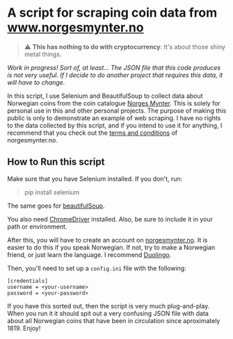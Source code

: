 # A script for scraping coin data from www.norgesmynter.no

> :warning: **This has nothing to do with cryptocurrency**: It's about those shiny metal things.

_Work in progress! Sort of, at least... The JSON file that this code produces is not very useful. If I decide to do another project that requires this data, it will have to change._

In this script, I use Selenium and BeautifulSoup to collect data about Norwegian coins from the coin catalogue [Norges Mynter](https://norgesmynter.no/). This is solely for personal use in this and other personal projects. The purpose of making this public is only to demonstrate an example of web scraping. I have no rights to the data collected by this script, and if you intend to use it for anything, I recommend that you check out the [terms and conditions](https://norgesmynter.no/personvern/) of norgesmynter.no.

## How to Run this script

Make sure that you have Selenium installed. If you don't, run:

> pip install selenium

The same goes for [beautifulSoup](https://www.crummy.com/software/BeautifulSoup/bs4/doc/).

You also need [ChromeDriver](https://chromedriver.chromium.org/) installed. Also, be sure to include it in your path or environment.

After this, you will have to create an account on [norgesmynter.no](https://norgesmynter.no/). It is easier to do this if you speak Norwegian. If not, try to make a Norwegian friend, or just learn the language. I recommend [Duolingo](https://www.duolingo.com/).

Then, you'll need to set up a `config.ini` file with the following:


```
[credentials]
username = <your-username>
password = <your-password>
```

If you have this sorted out, then the script is very much plug-and-play. When you run it it should spit out a very confusing JSON file with data about all Norwegian coins
that have been in circulation since aproximately 1819. Enjoy!

